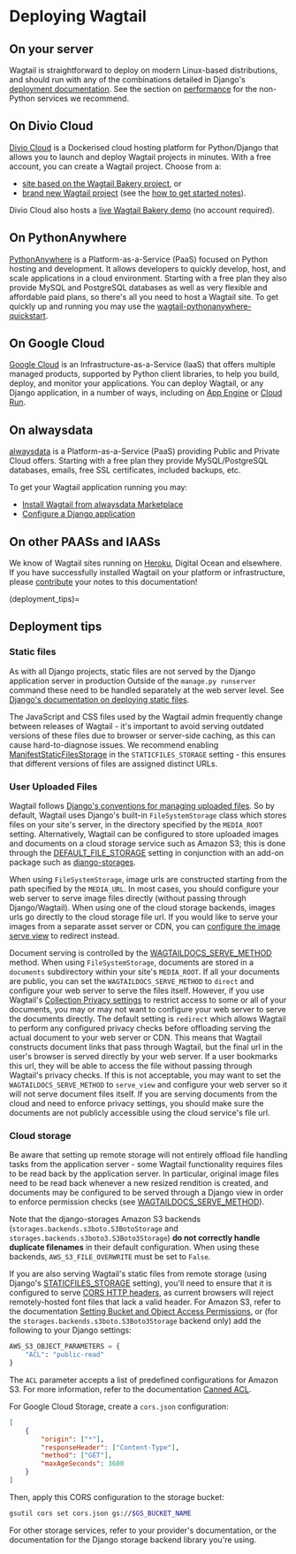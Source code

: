 # Deploying Wagtail

## On your server

Wagtail is straightforward to deploy on modern Linux-based distributions, and should run with any of the combinations detailed in Django's [deployment documentation](django:howto/deployment/index).
See the section on [performance](performance) for the non-Python services we recommend.

## On Divio Cloud

[Divio Cloud](https://divio.com/) is a Dockerised cloud hosting platform for Python/Django that allows you to launch and deploy Wagtail projects in minutes.
With a free account, you can create a Wagtail project. Choose from a:

-   [site based on the Wagtail Bakery project](https://divio.com/wagtail), or
-   [brand new Wagtail project](https://control.divio.com/control/project/create) (see the [how to get started notes](https://docs.divio.com/en/latest/introduction/wagtail/)).

Divio Cloud also hosts a [live Wagtail Bakery demo](https://divio.com/wagtail) (no account required).

## On PythonAnywhere

[PythonAnywhere](https://www.pythonanywhere.com/) is a Platform-as-a-Service (PaaS) focused on Python hosting and development.
It allows developers to quickly develop, host, and scale applications in a cloud environment.
Starting with a free plan they also provide MySQL and PostgreSQL databases as well as very flexible and affordable paid plans, so there's all you need to host a Wagtail site.
To get quickly up and running you may use the [wagtail-pythonanywhere-quickstart](https://github.com/texperience/wagtail-pythonanywhere-quickstart).

## On Google Cloud

[Google Cloud](https://cloud.google.com) is an Infrastructure-as-a-Service (IaaS) that offers multiple managed products, supported by Python client libraries, to help you build, deploy, and monitor your applications.
You can deploy Wagtail, or any Django application, in a number of ways, including on [App Engine](https://www.youtube.com/watch?v=uD9PTag2-PQ) or [Cloud Run](https://codelabs.developers.google.com/codelabs/cloud-run-wagtail/#0).

## On alwaysdata

[alwaysdata](https://www.alwaysdata.com/) is a Platform-as-a-Service (PaaS) providing Public and Private Cloud offers.
Starting with a free plan they provide MySQL/PostgreSQL databases, emails, free SSL certificates, included backups, etc.

To get your Wagtail application running you may:

-   [Install Wagtail from alwaysdata Marketplace](https://www.alwaysdata.com/en/marketplace/wagtail/)
-   [Configure a Django application](https://help.alwaysdata.com/en/languages/python/django/)

## On other PAASs and IAASs

We know of Wagtail sites running on [Heroku](https://spapas.github.io/2014/02/13/wagtail-tutorial/), Digital Ocean and elsewhere.
If you have successfully installed Wagtail on your platform or infrastructure, please [contribute](../contributing/index) your notes to this documentation!

(deployment_tips)=

## Deployment tips

### Static files

As with all Django projects, static files are not served by the Django application server in production
Outside of the `manage.py runserver` command these need to be handled separately at the web server level.
See [Django's documentation on deploying static files](django:howto/static-files/deployment).

The JavaScript and CSS files used by the Wagtail admin frequently change between releases of Wagtail - it's important to avoid serving outdated versions of these files due to browser or server-side caching, as this can cause hard-to-diagnose issues.
We recommend enabling [ManifestStaticFilesStorage](django.contrib.staticfiles.storage.ManifestStaticFilesStorage) in the `STATICFILES_STORAGE` setting - this ensures that different versions of files are assigned distinct URLs.

### User Uploaded Files

Wagtail follows [Django's conventions for managing uploaded files](django:topics/files).
So by default, Wagtail uses Django's built-in `FileSystemStorage` class which stores files on your site's server, in the directory specified by the `MEDIA_ROOT` setting.
Alternatively, Wagtail can be configured to store uploaded images and documents on a cloud storage service such as Amazon S3;
this is done through the [DEFAULT_FILE_STORAGE](https://docs.djangoproject.com/en/stable/ref/settings/#std:setting-DEFAULT_FILE_STORAGE)
setting in conjunction with an add-on package such as [django-storages](https://django-storages.readthedocs.io/).

When using `FileSystemStorage`, image urls are constructed starting from the path specified by the `MEDIA_URL`.
In most cases, you should configure your web server to serve image files directly (without passing through Django/Wagtail).
When using one of the cloud storage backends, images urls go directly to the cloud storage file url.
If you would like to serve your images from a separate asset server or CDN, you can [configure the image serve view](image_serve_view_redirect_action) to redirect instead.

Document serving is controlled by the [WAGTAILDOCS_SERVE_METHOD](wagtaildocs_serve_method) method.
When using `FileSystemStorage`, documents are stored in a `documents` subdirectory within your site's `MEDIA_ROOT`.
If all your documents are public, you can set the `WAGTAILDOCS_SERVE_METHOD` to `direct` and configure your web server to serve the files itself.
However, if you use Wagtail's [Collection Privacy settings](collection_privacy_settings) to restrict access to some or all of your documents, you may or may not want to configure your web server to serve the documents directly.
The default setting is `redirect` which allows Wagtail to perform any configured privacy checks before offloading serving the actual document to your web server or CDN.
This means that Wagtail constructs document links that pass through Wagtail, but the final url in the user's browser is served directly by your web server.
If a user bookmarks this url, they will be able to access the file without passing through Wagtail's privacy checks.
If this is not acceptable, you may want to set the `WAGTAILDOCS_SERVE_METHOD` to `serve_view` and configure your web server so it will not serve document files itself.
If you are serving documents from the cloud and need to enforce privacy settings, you should make sure the documents are not publicly accessible using the cloud service's file url.

### Cloud storage

Be aware that setting up remote storage will not entirely offload file handling tasks from the application server - some Wagtail functionality requires files to be read back by the application server.
In particular, original image files need to be read back whenever a new resized rendition is created, and documents may be configured to be served through a Django view in order to enforce permission checks (see [WAGTAILDOCS_SERVE_METHOD](wagtaildocs_serve_method)).

Note that the django-storages Amazon S3 backends (`storages.backends.s3boto.S3BotoStorage` and `storages.backends.s3boto3.S3Boto3Storage`) **do not correctly handle duplicate filenames** in their default configuration. When using these backends, `AWS_S3_FILE_OVERWRITE` must be set to `False`.

If you are also serving Wagtail's static files from remote storage (using Django's [STATICFILES_STORAGE](https://docs.djangoproject.com/en/stable/ref/settings/#std:setting-STATICFILES_STORAGE) setting), you'll need to ensure that it is configured to serve [CORS HTTP headers](https://developer.mozilla.org/en-US/docs/Web/HTTP/CORS), as current browsers will reject remotely-hosted font files that lack a valid header. For Amazon S3, refer to the documentation [Setting Bucket and Object Access Permissions](https://docs.aws.amazon.com/AmazonS3/latest/user-guide/set-permissions.html), or (for the `storages.backends.s3boto.S3Boto3Storage` backend only) add the following to your Django settings:

```python
AWS_S3_OBJECT_PARAMETERS = {
    "ACL": "public-read"
}
```

The `ACL` parameter accepts a list of predefined configurations for Amazon S3. For more information, refer to the documentation [Canned ACL](https://docs.aws.amazon.com/AmazonS3/latest/dev/acl-overview.html#canned-acl).

For Google Cloud Storage, create a `cors.json` configuration:

```json
[
    {
        "origin": ["*"],
        "responseHeader": ["Content-Type"],
        "method": ["GET"],
        "maxAgeSeconds": 3600
    }
]
```

Then, apply this CORS configuration to the storage bucket:

```sh
gsutil cors set cors.json gs://$GS_BUCKET_NAME
```

For other storage services, refer to your provider's documentation, or the documentation for the Django storage backend library you're using.
